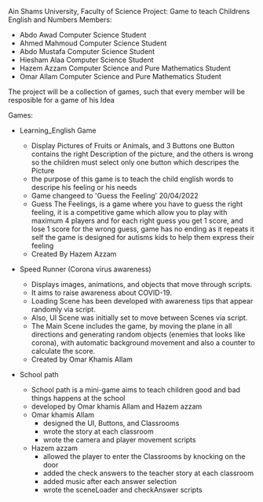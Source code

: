 Ain Shams University, Faculty of Science
Project: Game to teach Childrens English and Numbers
Members:
  - Abdo Awad     Computer Science Student
  - Ahmed Mahmoud Computer Science Student
  - Abdo Mustafa  Computer Science Student
  - Hiesham Alaa  Computer Science Student
  - Hazem Azzam   Computer Science and Pure Mathematics Student
  - Omar Allam   Computer Science and Pure Mathematics Student

The project will be a collection of games, such that every member will be resposible for a game of his Idea

Games:
  - Learning_English Game
    + Display Pictures of Fruits or Animals, and 3 Buttons one Button contains the right Description of the picture, and the others is wrong
      so the children must select only one button which descripes the Picture
    + the purpose of this game is to teach the child english words to descripe his feeling or his needs
    + Game changeed to 'Guess the Feeling' 20/04/2022
    + Guess The Feelings, is a game where you have to guess the right feeling, 
      it is a competitive game which allow you to play with maximum 4 players
      and for each right guess you get 1 score, and lose 1 score for the wrong guess,
      game has no ending as it repeats it self
      the game is designed for autisms kids to help them express their feeling
    + Created By Hazem Azzam
  
  - Speed Runner (Corona virus awareness)
    + Displays images, animations, and objects that move through scripts.
    + It aims to raise awareness about COVID-19.
    + Loading Scene has been developed with awareness tips that appear randomly via script. 
    + Also, UI Scene was initially set to move between Scenes via script.
    + The Main Scene includes the game, by moving the plane in all directions and generating random objects (enemies that looks like corona), with automatic background movement and also a counter to calculate the score.
    + Created by Omar Khamis Allam

  - School path
    + School path is a mini-game aims to teach children good and bad things happens at the school
    + developed by Omar khamis Allam and Hazem azzam
    + Omar khamis Allam 
      + designed the UI, Buttons, and Classrooms
      +  wrote the story at each classroom
      +  wrote the camera and player movement scripts
    + Hazem azzam 
      + allowed the player to enter the Classrooms by knocking on the door
      + added the check answers to the teacher story at each classroom
      + added music after each answer selection
      + wrote the sceneLoader and checkAnswer scripts
